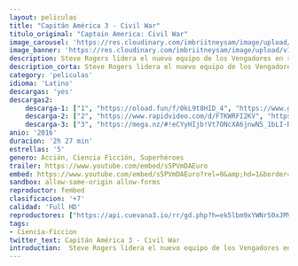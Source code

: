 ```yaml
---
layout: peliculas
title: "Capitán América 3 - Civil War"
titulo_original: "Captain America: Civil War"
image_carousel: 'https://res.cloudinary.com/imbriitneysam/image/upload/v1543020249/war-poster-min.jpg'
image_banner: 'https://res.cloudinary.com/imbriitneysam/image/upload/v1543020249/war-banner-min.jpg'
description: Steve Rogers lidera el nuevo equipo de los Vengadores en su incesante tarea de proteger a la humanidad. Después de que otro incidente internacional en el que se ven envueltos los Vengadores produzca daños colaterales, la presión política obliga a poner en marcha un sistema para depurar responsabilidades y un organismo rector que determine cuándo hay que recurrir a los servicios del equipo. Esto polariza opinión entre los Vengadores, causando dos facciones a lado con Iron Man o el Capitán América, lo que provoca una batalla épica entre los antiguos aliados.
description_corta: Steve Rogers lidera el nuevo equipo de los Vengadores en su incesante tarea de proteger a la humanidad. Después de que otro incidente internacional en el que se ven envueltos los Vengadores produzca daños colaterales, la presión política obliga a...
category: 'peliculas'
idioma: 'Latino'
descargas: 'yes'
descargas2:
    descarga-1: ["1", "https://oload.fun/f/0kL9t8HID_4", "https://www.google.com/s2/favicons?domain=openload.co","OpenLoad","https://res.cloudinary.com/imbriitneysam/image/upload/v1541473684/mexico.png", "Latino", "Full HD"]
    descarga-2: ["2", "https://www.rapidvideo.com/d/FTKWRFI2KV", "https://www.google.com/s2/favicons?domain=www.rapidvideo.com","RapidVideo","https://res.cloudinary.com/imbriitneysam/image/upload/v1541473684/mexico.png", "Latino", "Full HD"]
    descarga-3: ["3", "https://mega.nz/#!eCYyHIjb!Vt7ONcXA6jnwN5_1bLI-BVsM0VmQ7TbNoFDZd_ifLXI", "https://www.google.com/s2/favicons?domain=mega.nz","Mega","https://res.cloudinary.com/imbriitneysam/image/upload/v1541473684/mexico.png", "Latino", "Full HD"]
anio: '2016'
duracion: '2h 27 min'
estrellas: '5'
genero: Acción, Ciencia Ficción, Superhéroes
trailer: https://www.youtube.com/embed/s5PVmDAEuro
embed: https://www.youtube.com/embed/s5PVmDAEuro?rel=0&amp;hd=1&border=0&wmode=opaque&enablejsapi=1&modestbranding=1&controls=1&showinfo=1
sandbox: allow-same-origin allow-forms
reproductor: fembed
clasificacion: '+7'
calidad: 'Full HD'
reproductores: ["https://api.cuevana3.io/rr/gd.php?h=ek5lbm9xYWNrS0xJMVp5b21KREk0dFBLbjVkaHhkRGdrOG1jbnBpUnhhS1YyR09DZGFURXB0ck1qYUNldHRTN2w1U0luMzJxcE9uZDBxQ0plSmVScGJxU3FadVkyUT09"]
tags:
- Ciencia-Ficcion
twitter_text: Capitán América 3 - Civil War
introduction:  Steve Rogers lidera el nuevo equipo de los Vengadores en su incesante tarea de proteger a la humanidad. Después de que otro incidente internacional en el que se ven envueltos los Vengadores produzca daños colaterales, la presión política obliga a...
---
```












